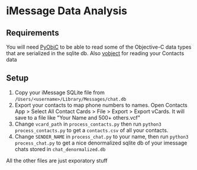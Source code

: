# iMessage Data Analysis

## Requirements
You will need [PyObjC](https://pyobjc.readthedocs.io/en/latest/install.html) to be able to read some of the Objective-C data types that are serialized in the sqlite db. Also [vobject](https://pypi.org/project/vobject/) for reading your Contacts data

## Setup
1. Copy your iMessage SQLite file from `/Users/<username>/Library/Messages/chat.db`
2. Export your contacts to map phone numbers to names. Open Contacts App > Select All Contact Cards > File > Export > Export vCards. It will save to a file like "Your Name and 500+ others.vcf"
3. Change `vcard_path` in `process_contacts.py` then run `python3 process_contacts.py` to get a `contacts.csv` of all your contacts.
4. Change `SENDER_NAME` in `process_chat.py` to your name, then run `python3 process_chat.py` to get a nice denormalized sqlite db of your imessage chats stored in `chat_denormalized.db`

All the other files are just exporatory stuff